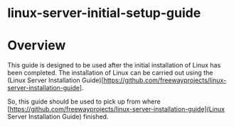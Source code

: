 linux-server-initial-setup-guide
================================

# Overview

This guide is designed to be used after the initial installation of Linux has been completed.  The installation of Linux can be carried out using the (Linux Server Installation Guide)[https://github.com/freewayprojects/linux-server-installation-guide].

So, this guide should be used to pick up from where [https://github.com/freewayprojects/linux-server-installation-guide](Linux Server Installation Guide) finished.

